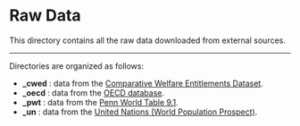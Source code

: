 # Raw Data

This directory contains all the raw data downloaded from external sources.

---

Directories are organized as follows:

- **_cwed** : data from the [Comparative Welfare Entitlements Dataset](http://cwed2.org/).
- **_oecd** : data from the [OECD database](https://data.oecd.org/).
- **_pwt** : data from the [Penn World Table 9.1](https://www.rug.nl/ggdc/productivity/pwt/).
- **_un** : data from the [United Nations (World Population Prospect)](https://population.un.org/wpp/).
